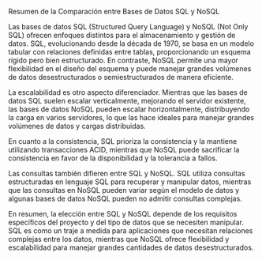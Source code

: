 Resumen de la Comparación entre Bases de Datos SQL y NoSQL

Las bases de datos SQL (Structured Query Language) y NoSQL (Not Only SQL) ofrecen enfoques distintos para el almacenamiento y gestión de datos. SQL, evolucionando desde la década de 1970, se basa en un modelo tabular con relaciones definidas entre tablas, proporcionando un esquema rígido pero bien estructurado. En contraste, NoSQL permite una mayor flexibilidad en el diseño del esquema y puede manejar grandes volúmenes de datos desestructurados o semiestructurados de manera eficiente.

La escalabilidad es otro aspecto diferenciador. Mientras que las bases de datos SQL suelen escalar verticalmente, mejorando el servidor existente, las bases de datos NoSQL pueden escalar horizontalmente, distribuyendo la carga en varios servidores, lo que las hace ideales para manejar grandes volúmenes de datos y cargas distribuidas.

En cuanto a la consistencia, SQL prioriza la consistencia y la mantiene utilizando transacciones ACID, mientras que NoSQL puede sacrificar la consistencia en favor de la disponibilidad y la tolerancia a fallos.

Las consultas también difieren entre SQL y NoSQL. SQL utiliza consultas estructuradas en lenguaje SQL para recuperar y manipular datos, mientras que las consultas en NoSQL pueden variar según el modelo de datos y algunas bases de datos NoSQL pueden no admitir consultas complejas.

En resumen, la elección entre SQL y NoSQL depende de los requisitos específicos del proyecto y del tipo de datos que se necesiten manipular. SQL es como un traje a medida para aplicaciones que necesitan relaciones complejas entre los datos, mientras que NoSQL ofrece flexibilidad y escalabilidad para manejar grandes cantidades de datos desestructurados.